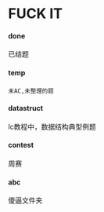 # FUCK IT

#### done
已结题

#### temp
`未AC,未整理的题`

#### datastruct
lc教程中，数据结构典型例题

#### contest
周赛

#### abc
傻逼文件夹

